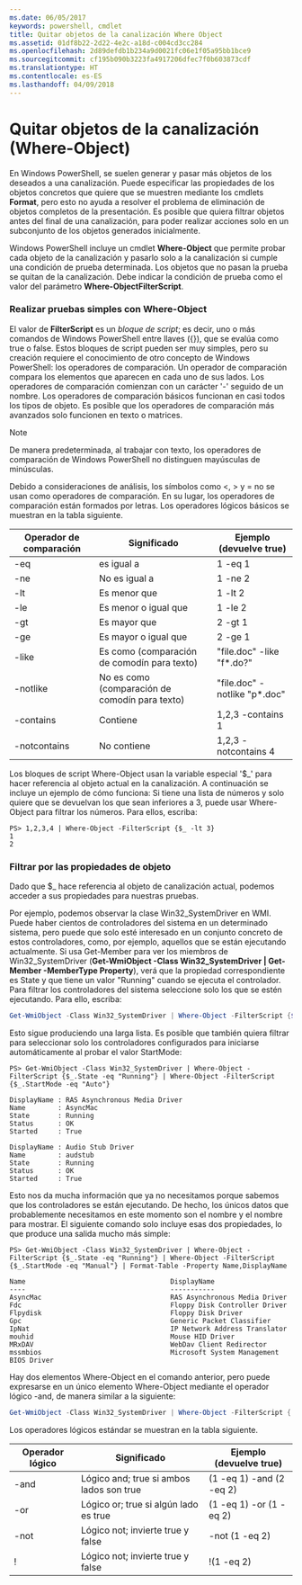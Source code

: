 ```yaml
---
ms.date: 06/05/2017
keywords: powershell, cmdlet
title: Quitar objetos de la canalización Where Object
ms.assetid: 01df8b22-2d22-4e2c-a18d-c004cd3cc284
ms.openlocfilehash: 2d89defdb1b234a9d0021fc06e1f05a95bb1bce9
ms.sourcegitcommit: cf195b090b3223fa4917206dfec7f0b603873cdf
ms.translationtype: HT
ms.contentlocale: es-ES
ms.lasthandoff: 04/09/2018
---
```

# <a name="removing-objects-from-the-pipeline-where-object"></a>Quitar objetos de la canalización (Where-Object)

En Windows PowerShell, se suelen generar y pasar más objetos de los deseados a una canalización. Puede especificar las propiedades de los objetos concretos que quiere que se muestren mediante los cmdlets **Format**, pero esto no ayuda a resolver el problema de eliminación de objetos completos de la presentación. Es posible que quiera filtrar objetos antes del final de una canalización, para poder realizar acciones solo en un subconjunto de los objetos generados inicialmente.

Windows PowerShell incluye un cmdlet **Where-Object** que permite probar cada objeto de la canalización y pasarlo solo a la canalización si cumple una condición de prueba determinada. Los objetos que no pasan la prueba se quitan de la canalización. Debe indicar la condición de prueba como el valor del parámetro **Where-ObjectFilterScript**.

### <a name="performing-simple-tests-with-where-object"></a>Realizar pruebas simples con Where-Object

El valor de **FilterScript** es un *bloque de script*; es decir, uno o más comandos de Windows PowerShell entre llaves ({}), que se evalúa como true o false. Estos bloques de script pueden ser muy simples, pero su creación requiere el conocimiento de otro concepto de Windows PowerShell: los operadores de comparación. Un operador de comparación compara los elementos que aparecen en cada uno de sus lados. Los operadores de comparación comienzan con un carácter '-' seguido de un nombre. Los operadores de comparación básicos funcionan en casi todos los tipos de objeto. Es posible que los operadores de comparación más avanzados solo funcionen en texto o matrices.

> [!NOTE]
> De manera predeterminada, al trabajar con texto, los operadores de comparación de Windows PowerShell no distinguen mayúsculas de minúsculas.

Debido a consideraciones de análisis, los símbolos como <, > y = no se usan como operadores de comparación. En su lugar, los operadores de comparación están formados por letras. Los operadores lógicos básicos se muestran en la tabla siguiente.

|Operador de comparación|Significado|Ejemplo (devuelve true)|
|-----------------------|-----------|--------------------------|
|-eq|es igual a|1 -eq 1|
|-ne|No es igual a|1 -ne 2|
|-lt|Es menor que|1 -lt 2|
|-le|Es menor o igual que|1 -le 2|
|-gt|Es mayor que|2 -gt 1|
|-ge|Es mayor o igual que|2 -ge 1|
|-like|Es como (comparación de comodín para texto)|"file.doc" -like "f\*.do?"|
|-notlike|No es como (comparación de comodín para texto)|"file.doc" -notlike "p\*.doc"|
|-contains|Contiene|1,2,3 -contains 1|
|-notcontains|No contiene|1,2,3 -notcontains 4|

Los bloques de script Where-Object usan la variable especial '$_' para hacer referencia al objeto actual en la canalización. A continuación se incluye un ejemplo de cómo funciona: Si tiene una lista de números y solo quiere que se devuelvan los que sean inferiores a 3, puede usar Where-Object para filtrar los números. Para ellos, escriba:

```
PS> 1,2,3,4 | Where-Object -FilterScript {$_ -lt 3}
1
2
```

### <a name="filtering-based-on-object-properties"></a>Filtrar por las propiedades de objeto

Dado que $_ hace referencia al objeto de canalización actual, podemos acceder a sus propiedades para nuestras pruebas.

Por ejemplo, podemos observar la clase Win32_SystemDriver en WMI. Puede haber cientos de controladores del sistema en un determinado sistema, pero puede que solo esté interesado en un conjunto concreto de estos controladores, como, por ejemplo, aquellos que se están ejecutando actualmente. Si usa Get-Member para ver los miembros de Win32_SystemDriver (**Get-WmiObject -Class Win32_SystemDriver | Get-Member -MemberType Property**), verá que la propiedad correspondiente es State y que tiene un valor "Running" cuando se ejecuta el controlador. Para filtrar los controladores del sistema seleccione solo los que se estén ejecutando. Para ello, escriba:

```powershell
Get-WmiObject -Class Win32_SystemDriver | Where-Object -FilterScript {$_.State -eq 'Running'}
```

Esto sigue produciendo una larga lista. Es posible que también quiera filtrar para seleccionar solo los controladores configurados para iniciarse automáticamente al probar el valor StartMode:

```
PS> Get-WmiObject -Class Win32_SystemDriver | Where-Object -FilterScript {$_.State -eq "Running"} | Where-Object -FilterScript {$_.StartMode -eq "Auto"}

DisplayName : RAS Asynchronous Media Driver
Name        : AsyncMac
State       : Running
Status      : OK
Started     : True

DisplayName : Audio Stub Driver
Name        : audstub
State       : Running
Status      : OK
Started     : True
```

Esto nos da mucha información que ya no necesitamos porque sabemos que los controladores se están ejecutando. De hecho, los únicos datos que probablemente necesitamos en este momento son el nombre y el nombre para mostrar. El siguiente comando solo incluye esas dos propiedades, lo que produce una salida mucho más simple:

```
PS> Get-WmiObject -Class Win32_SystemDriver | Where-Object -FilterScript {$_.State -eq "Running"} | Where-Object -FilterScript {$_.StartMode -eq "Manual"} | Format-Table -Property Name,DisplayName

Name                                    DisplayName
----                                    -----------
AsyncMac                                RAS Asynchronous Media Driver
Fdc                                     Floppy Disk Controller Driver
Flpydisk                                Floppy Disk Driver
Gpc                                     Generic Packet Classifier
IpNat                                   IP Network Address Translator
mouhid                                  Mouse HID Driver
MRxDAV                                  WebDav Client Redirector
mssmbios                                Microsoft System Management BIOS Driver
```

Hay dos elementos Where-Object en el comando anterior, pero puede expresarse en un único elemento Where-Object mediante el operador lógico -and, de manera similar a la siguiente:

```powershell
Get-WmiObject -Class Win32_SystemDriver | Where-Object -FilterScript { ($_.State -eq 'Running') -and ($_.StartMode -eq 'Manual') } | Format-Table -Property Name,DisplayName
```

Los operadores lógicos estándar se muestran en la tabla siguiente.

|Operador lógico|Significado|Ejemplo (devuelve true)|
|--------------------|-----------|--------------------------|
|-and|Lógico and; true si ambos lados son true|(1 -eq 1) -and (2 -eq 2)|
|-or|Lógico or; true si algún lado es true|(1 -eq 1) -or (1 -eq 2)|
|-not|Lógico not; invierte true y false|-not (1 -eq 2)|
|\!|Lógico not; invierte true y false|\!(1 -eq 2)|